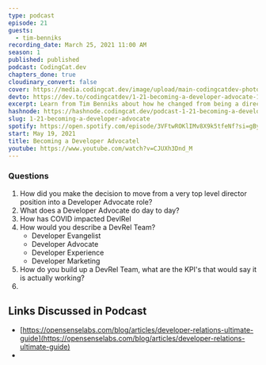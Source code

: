 ```yaml
---
type: podcast
episode: 21
guests:
  - tim-benniks
recording_date: March 25, 2021 11:00 AM
season: 1
published: published
podcast: CodingCat.dev
chapters_done: true
cloudinary_convert: false
cover: https://media.codingcat.dev/image/upload/main-codingcatdev-photo/vwb6zojoyln2d6oxudz8.png
devto: https://dev.to/codingcatdev/1-21-becoming-a-developer-advocate-1o5c
excerpt: Learn from Tim Benniks about how he changed from being a director of Web Development into his new role as a Developer advocate
hashnode: https://hashnode.codingcat.dev/podcast-1-21-becoming-a-developer-advocate
slug: 1-21-becoming-a-developer-advocate
spotify: https://open.spotify.com/episode/3VFtwROKlIMv8X9k5tfeNf?si=gByHd3y8QNmSnjc-0UXe8A
start: May 19, 2021
title: Becoming a Developer Advocatel
youtube: https://www.youtube.com/watch?v=CJUXh3Dnd_M
---
```


### Questions

1. How did you make the decision to move from a very top level director position into a Developer Advocate role?
2. What does a Developer Advocate do day to day?
3. How has COVID impacted DevlRel
4. How would you describe a DevRel Team?
   - Developer Evangelist
   - Developer Advocate
   - Developer Experience
   - Developer Marketing
5. How do you build up a DevRel Team, what are the KPI's that would say it is actually working?
6.

## Links Discussed in Podcast

- [https://opensenselabs.com/blog/articles/developer-relations-ultimate-guide](https://opensenselabs.com/blog/articles/developer-relations-ultimate-guide)
-
